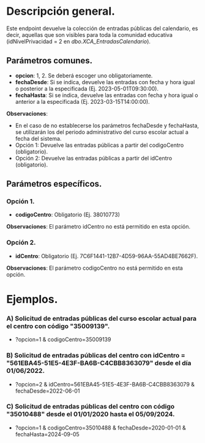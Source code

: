 # Descripción general.

Este endpoint devuelve la colección de entradas públicas del calendario, es decir, aquellas que son visibles para toda la comunidad educativa (idNivelPrivacidad = 2 en *dbo.XCA_EntradasCalendario*).

## Parámetros comunes.

* **opcion**: 1, 2. Se deberá escoger uno obligatoriamente.
* **fechaDesde**: Si se indica, devuelve las entradas con fecha y hora igual o posterior a la especificada (Ej. 2023-05-01T09:30:00).
* **fechaHasta**: Si se indica, devuelve las entradas con fecha y hora igual o anterior a la especificada (Ej. 2023-03-15T14:00:00).

**Observaciones**:
* En el caso de no establecerse los parámetros fechaDesde y fechaHasta, se utilizarán los del periodo administrativo del curso escolar actual a fecha del sistema.
* Opción 1: Devuelve las entradas públicas a partir del codigoCentro (obligatorio).
* Opción 2: Devuelve las entradas públicas a partir del idCentro (obligatorio).

## Parámetros específicos.

### Opción 1.
* **codigoCentro**: Obligatorio (Ej. 38010773)

**Observaciones**: El parámetro idCentro no está permitido en esta opción.

### Opción 2.
* **idCentro**: Obligatorio (Ej. 7C6F1441-12B7-4D59-96AA-55AD4BE7662F).

**Observaciones**: El parámetro codigoCentro no está permitido en esta opción.

# Ejemplos.
### A) Solicitud de entradas públicas del curso escolar actual para el centro con código "35009139".
* ?opcion=1 & codigoCentro=35009139

### B) Solicitud de entradas públicas del centro con idCentro = "561EBA45-51E5-4E3F-BA6B-C4CBB8363079" desde el día 01/06/2022.
* ?opcion=2 & idCentro=561EBA45-51E5-4E3F-BA6B-C4CBB8363079 & fechaDesde=2022-06-01

### C) Solicitud de entradas públicas del centro con código "35010488" desde el 01/01/2020 hasta el 05/09/2024.
* ?opcion=1 & codigoCentro=35010488 & fechaDesde=2020-01-01 & fechaHasta=2024-09-05
